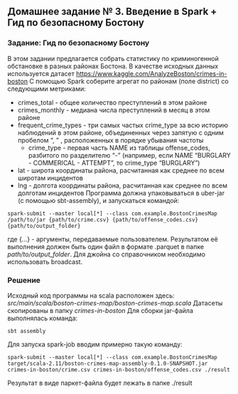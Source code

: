 ## Домашнeе заданиe № 3. Введение в Spark + Гид по безопасному Бостону

### Задание: Гид по безопасному Бостону
В этом задании предлагается собрать статистику по криминогенной обстановке в разных районах Бостона. В качестве исходных данных используется датасет
https://www.kaggle.com/AnalyzeBoston/crimes-in-boston
С помощью Spark соберите агрегат по районам (поле district) со следующими метриками:
  * crimes_total - общее количество преступлений в этом районе
  * crimes_monthly - медиана числа преступлений в месяц в этом районе
  * frequent_crime_types - три самых частых crime_type за всю историю наблюдений в этом районе, объединенных через запятую с одним пробелом “, ” , расположенных в порядке убывания частоты
    * crime_type - первая часть NAME из таблицы offense_codes, разбитого по разделителю “-” (например, если NAME “BURGLARY - COMMERICAL - ATTEMPT”, то crime_type “BURGLARY”)
  * lat - широта координаты района, расчитанная как среднее по всем широтам инцидентов
  * lng - долгота координаты района, расчитанная как среднее по всем долготам инцидентов
Программа должна упаковываться в uber-jar (с помощью sbt-assembly), и запускаться командой:
```
spark-submit --master local[*] --class com.example.BostonCrimesMap /path/to/jar {path/to/crime.csv} {path/to/offense_codes.csv} {path/to/output_folder}
```
где {...} - аргументы, передаваемые пользователем.
Результатом её выполнения должен быть один файл в формате .parquet в папке _path/to/output_folder_.
Для джойна со справочником необходимо использовать broadcast.


### Решение
Исходный код программы на scala расположен здесь: _src/main/scala/boston-crimes-map/boston-crimes-map.scala_
Датасеты скопированы в папку _crimes-in-boston_
Для сборки jar-файла выполнялась команда:
```
sbt assembly
```

Для запуска spark-job вводим примерно такую команду:
```
spark-submit --master local[*] --class com.example.BostonCrimesMap target/scala-2.11/boston-crimes-map-assembly-0.1.0-SNAPSHOT.jar crimes-in-boston/crime.csv crimes-in-boston/offense_codes.csv ./result
```

Результат в виде паркет-файла будет лежать в папке ./result

